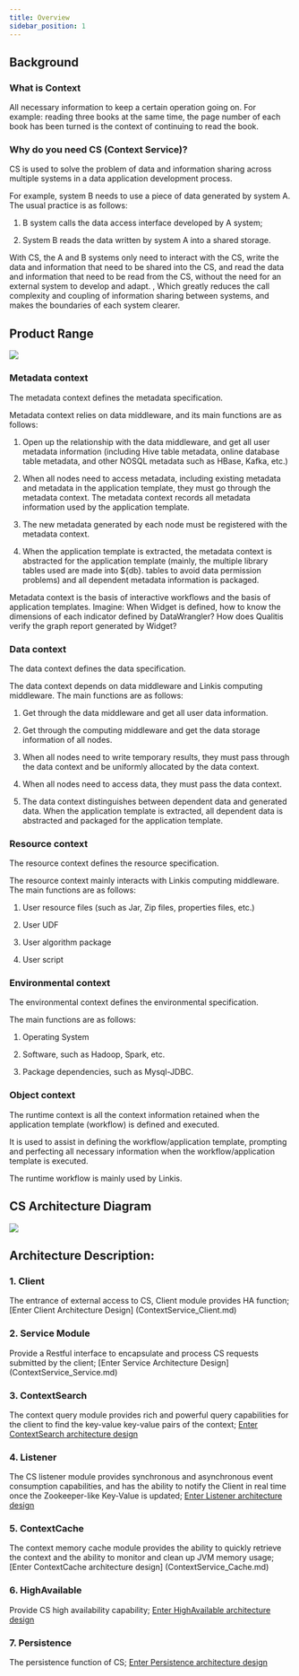 ```yaml
---
title: Overview
sidebar_position: 1
---
```


## **Background**

### **What is Context**

All necessary information to keep a certain operation going on. For example: reading three books at the same time, the page number of each book has been turned is the context of continuing to read the book.

### **Why do you need CS (Context Service)?**

CS is used to solve the problem of data and information sharing across multiple systems in a data application development process.

For example, system B needs to use a piece of data generated by system A. The usual practice is as follows:

1. B system calls the data access interface developed by A system;

2. System B reads the data written by system A into a shared storage.

With CS, the A and B systems only need to interact with the CS, write the data and information that need to be shared into the CS, and read the data and information that need to be read from the CS, without the need for an external system to develop and adapt. , Which greatly reduces the call complexity and coupling of information sharing between systems, and makes the boundaries of each system clearer.

## **Product Range**

![](/Images/Architecture/Public_Enhancement_Service/ContextService/linkis-contextservice-01.png)


### Metadata context

The metadata context defines the metadata specification.

Metadata context relies on data middleware, and its main functions are as follows:

1. Open up the relationship with the data middleware, and get all user metadata information (including Hive table metadata, online database table metadata, and other NOSQL metadata such as HBase, Kafka, etc.)

2. When all nodes need to access metadata, including existing metadata and metadata in the application template, they must go through the metadata context. The metadata context records all metadata information used by the application template.

3. The new metadata generated by each node must be registered with the metadata context.

4. When the application template is extracted, the metadata context is abstracted for the application template (mainly, the multiple library tables used are made into \${db}. tables to avoid data permission problems) and all dependent metadata information is packaged.

Metadata context is the basis of interactive workflows and the basis of application templates. Imagine: When Widget is defined, how to know the dimensions of each indicator defined by DataWrangler? How does Qualitis verify the graph report generated by Widget?

### Data context

The data context defines the data specification.

The data context depends on data middleware and Linkis computing middleware. The main functions are as follows:

1. Get through the data middleware and get all user data information.

2. Get through the computing middleware and get the data storage information of all nodes.

3. When all nodes need to write temporary results, they must pass through the data context and be uniformly allocated by the data context.

4. When all nodes need to access data, they must pass the data context.

5. The data context distinguishes between dependent data and generated data. When the application template is extracted, all dependent data is abstracted and packaged for the application template.

### Resource context

The resource context defines the resource specification.

The resource context mainly interacts with Linkis computing middleware. The main functions are as follows:

1. User resource files (such as Jar, Zip files, properties files, etc.)

2. User UDF

3. User algorithm package

4. User script

### Environmental context

The environmental context defines the environmental specification.

The main functions are as follows:

1. Operating System

2. Software, such as Hadoop, Spark, etc.

3. Package dependencies, such as Mysql-JDBC.

### Object context

The runtime context is all the context information retained when the application template (workflow) is defined and executed.

It is used to assist in defining the workflow/application template, prompting and perfecting all necessary information when the workflow/application template is executed.

The runtime workflow is mainly used by Linkis.


## **CS Architecture Diagram**

![](/Images/Architecture/Public_Enhancement_Service/ContextService/linkis-contextservice-02.png)

## **Architecture Description:**

### 1. Client
The entrance of external access to CS, Client module provides HA function;
[Enter Client Architecture Design] (ContextService_Client.md)

### 2. Service Module
Provide a Restful interface to encapsulate and process CS requests submitted by the client;
[Enter Service Architecture Design] (ContextService_Service.md)

### 3. ContextSearch
The context query module provides rich and powerful query capabilities for the client to find the key-value key-value pairs of the context;
[Enter ContextSearch architecture design](ContextService_Search.md)

### 4. Listener
The CS listener module provides synchronous and asynchronous event consumption capabilities, and has the ability to notify the Client in real time once the Zookeeper-like Key-Value is updated;
[Enter Listener architecture design](ContextService_Listener.md)

### 5. ContextCache
The context memory cache module provides the ability to quickly retrieve the context and the ability to monitor and clean up JVM memory usage;
[Enter ContextCache architecture design] (ContextService_Cache.md)

### 6. HighAvailable
Provide CS high availability capability;
[Enter HighAvailable architecture design](ContextService_HighAvailable.md)

### 7. Persistence
The persistence function of CS;
[Enter Persistence architecture design](ContextService_Persistence.md)